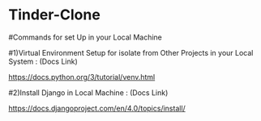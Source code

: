 # Tinder-Clone

#Commands for set Up in your Local Machine

#1)Virtual Environment Setup for isolate from Other Projects in your Local System : (Docs Link)

https://docs.python.org/3/tutorial/venv.html

#2)Install Django in Local Machine : (Docs Link)

https://docs.djangoproject.com/en/4.0/topics/install/


